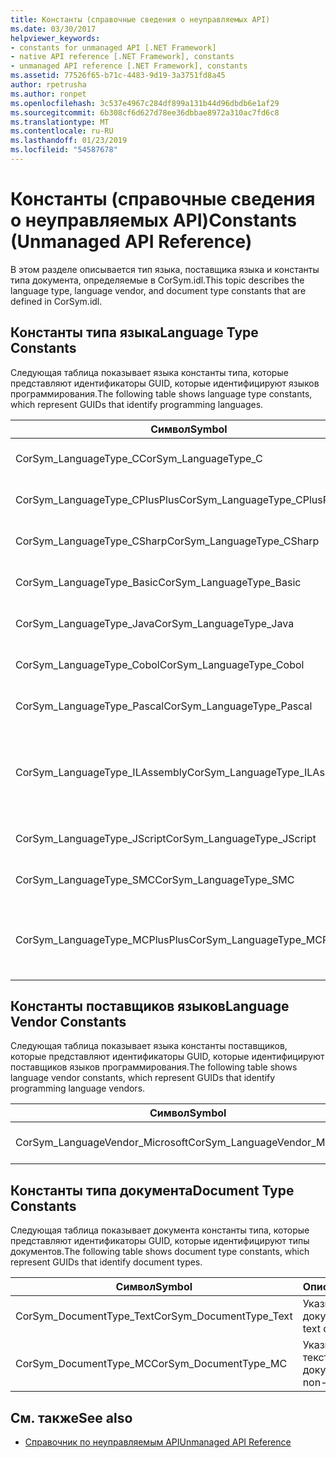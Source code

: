 ```yaml
---
title: Константы (справочные сведения о неуправляемых API)
ms.date: 03/30/2017
helpviewer_keywords:
- constants for unmanaged API [.NET Framework]
- native API reference [.NET Framework], constants
- unmanaged API reference [.NET Framework], constants
ms.assetid: 77526f65-b71c-4483-9d19-3a3751fd8a45
author: rpetrusha
ms.author: ronpet
ms.openlocfilehash: 3c537e4967c284df899a131b44d96dbdb6e1af29
ms.sourcegitcommit: 6b308cf6d627d78ee36dbbae8972a310ac7fd6c8
ms.translationtype: MT
ms.contentlocale: ru-RU
ms.lasthandoff: 01/23/2019
ms.locfileid: "54587678"
---
```

# <a name="constants-unmanaged-api-reference"></a><span data-ttu-id="2da8f-102">Константы (справочные сведения о неуправляемых API)</span><span class="sxs-lookup"><span data-stu-id="2da8f-102">Constants (Unmanaged API Reference)</span></span>
<span data-ttu-id="2da8f-103">В этом разделе описывается тип языка, поставщика языка и константы типа документа, определяемые в CorSym.idl.</span><span class="sxs-lookup"><span data-stu-id="2da8f-103">This topic describes the language type, language vendor, and document type constants that are defined in CorSym.idl.</span></span>  
  
## <a name="language-type-constants"></a><span data-ttu-id="2da8f-104">Константы типа языка</span><span class="sxs-lookup"><span data-stu-id="2da8f-104">Language Type Constants</span></span>  
 <span data-ttu-id="2da8f-105">Следующая таблица показывает языка константы типа, которые представляют идентификаторы GUID, которые идентифицируют языков программирования.</span><span class="sxs-lookup"><span data-stu-id="2da8f-105">The following table shows language type constants, which represent GUIDs that identify programming languages.</span></span>  
  
|<span data-ttu-id="2da8f-106">Символ</span><span class="sxs-lookup"><span data-stu-id="2da8f-106">Symbol</span></span>|<span data-ttu-id="2da8f-107">Описание:</span><span class="sxs-lookup"><span data-stu-id="2da8f-107">Description</span></span>|  
|------------|-----------------|  
|<span data-ttu-id="2da8f-108">CorSym_LanguageType_C</span><span class="sxs-lookup"><span data-stu-id="2da8f-108">CorSym_LanguageType_C</span></span>|<span data-ttu-id="2da8f-109">Указывает язык C.</span><span class="sxs-lookup"><span data-stu-id="2da8f-109">Indicates the C language.</span></span>|  
|<span data-ttu-id="2da8f-110">CorSym_LanguageType_CPlusPlus</span><span class="sxs-lookup"><span data-stu-id="2da8f-110">CorSym_LanguageType_CPlusPlus</span></span>|<span data-ttu-id="2da8f-111">Указывает язык C++.</span><span class="sxs-lookup"><span data-stu-id="2da8f-111">Indicates the C++ language.</span></span>|  
|<span data-ttu-id="2da8f-112">CorSym_LanguageType_CSharp</span><span class="sxs-lookup"><span data-stu-id="2da8f-112">CorSym_LanguageType_CSharp</span></span>|<span data-ttu-id="2da8f-113">Указывает C# языка.</span><span class="sxs-lookup"><span data-stu-id="2da8f-113">Indicates the C# language.</span></span>|  
|<span data-ttu-id="2da8f-114">CorSym_LanguageType_Basic</span><span class="sxs-lookup"><span data-stu-id="2da8f-114">CorSym_LanguageType_Basic</span></span>|<span data-ttu-id="2da8f-115">Указывает базовый язык.</span><span class="sxs-lookup"><span data-stu-id="2da8f-115">Indicates the Basic language.</span></span>|  
|<span data-ttu-id="2da8f-116">CorSym_LanguageType_Java</span><span class="sxs-lookup"><span data-stu-id="2da8f-116">CorSym_LanguageType_Java</span></span>|<span data-ttu-id="2da8f-117">Указывает на языке Java.</span><span class="sxs-lookup"><span data-stu-id="2da8f-117">Indicates the Java language.</span></span>|  
|<span data-ttu-id="2da8f-118">CorSym_LanguageType_Cobol</span><span class="sxs-lookup"><span data-stu-id="2da8f-118">CorSym_LanguageType_Cobol</span></span>|<span data-ttu-id="2da8f-119">Указывает язык COBOL.</span><span class="sxs-lookup"><span data-stu-id="2da8f-119">Indicates the COBOL language.</span></span>|  
|<span data-ttu-id="2da8f-120">CorSym_LanguageType_Pascal</span><span class="sxs-lookup"><span data-stu-id="2da8f-120">CorSym_LanguageType_Pascal</span></span>|<span data-ttu-id="2da8f-121">Указывает язык, Pascal.</span><span class="sxs-lookup"><span data-stu-id="2da8f-121">Indicates the Pascal language.</span></span>|  
|<span data-ttu-id="2da8f-122">CorSym_LanguageType_ILAssembly</span><span class="sxs-lookup"><span data-stu-id="2da8f-122">CorSym_LanguageType_ILAssembly</span></span>|<span data-ttu-id="2da8f-123">Указывает код сборки Microsoft промежуточного языка MSIL.</span><span class="sxs-lookup"><span data-stu-id="2da8f-123">Indicates the Microsoft intermediate language (MSIL) assembly code.</span></span>|  
|<span data-ttu-id="2da8f-124">CorSym_LanguageType_JScript</span><span class="sxs-lookup"><span data-stu-id="2da8f-124">CorSym_LanguageType_JScript</span></span>|<span data-ttu-id="2da8f-125">Указывает язык JScript.</span><span class="sxs-lookup"><span data-stu-id="2da8f-125">Indicates the JScript language.</span></span>|  
|<span data-ttu-id="2da8f-126">CorSym_LanguageType_SMC</span><span class="sxs-lookup"><span data-stu-id="2da8f-126">CorSym_LanguageType_SMC</span></span>|<span data-ttu-id="2da8f-127">Указывает язык SMC.</span><span class="sxs-lookup"><span data-stu-id="2da8f-127">Indicates the SMC language.</span></span>|  
|<span data-ttu-id="2da8f-128">CorSym_LanguageType_MCPlusPlus</span><span class="sxs-lookup"><span data-stu-id="2da8f-128">CorSym_LanguageType_MCPlusPlus</span></span>|<span data-ttu-id="2da8f-129">Указывает язык C++ для .NET Framework.</span><span class="sxs-lookup"><span data-stu-id="2da8f-129">Indicates the C++ language enabled for the .NET Framework.</span></span>|  
  
## <a name="language-vendor-constants"></a><span data-ttu-id="2da8f-130">Константы поставщиков языков</span><span class="sxs-lookup"><span data-stu-id="2da8f-130">Language Vendor Constants</span></span>  
 <span data-ttu-id="2da8f-131">Следующая таблица показывает языка константы поставщиков, которые представляют идентификаторы GUID, которые идентифицируют поставщиков языков программирования.</span><span class="sxs-lookup"><span data-stu-id="2da8f-131">The following table shows language vendor constants, which represent GUIDs that identify programming language vendors.</span></span>  
  
|<span data-ttu-id="2da8f-132">Символ</span><span class="sxs-lookup"><span data-stu-id="2da8f-132">Symbol</span></span>|<span data-ttu-id="2da8f-133">Описание:</span><span class="sxs-lookup"><span data-stu-id="2da8f-133">Description</span></span>|  
|------------|-----------------|  
|<span data-ttu-id="2da8f-134">CorSym_LanguageVendor_Microsoft</span><span class="sxs-lookup"><span data-stu-id="2da8f-134">CorSym_LanguageVendor_Microsoft</span></span>|<span data-ttu-id="2da8f-135">Указывает Microsoft.</span><span class="sxs-lookup"><span data-stu-id="2da8f-135">Indicates Microsoft.</span></span>|  
  
## <a name="document-type-constants"></a><span data-ttu-id="2da8f-136">Константы типа документа</span><span class="sxs-lookup"><span data-stu-id="2da8f-136">Document Type Constants</span></span>  
 <span data-ttu-id="2da8f-137">Следующая таблица показывает документа константы типа, которые представляют идентификаторы GUID, которые идентифицируют типы документов.</span><span class="sxs-lookup"><span data-stu-id="2da8f-137">The following table shows document type constants, which represent GUIDs that identify document types.</span></span>  
  
|<span data-ttu-id="2da8f-138">Символ</span><span class="sxs-lookup"><span data-stu-id="2da8f-138">Symbol</span></span>|<span data-ttu-id="2da8f-139">Описание:</span><span class="sxs-lookup"><span data-stu-id="2da8f-139">Description</span></span>|  
|------------|-----------------|  
|<span data-ttu-id="2da8f-140">CorSym_DocumentType_Text</span><span class="sxs-lookup"><span data-stu-id="2da8f-140">CorSym_DocumentType_Text</span></span>|<span data-ttu-id="2da8f-141">Указывает текстовый документ.</span><span class="sxs-lookup"><span data-stu-id="2da8f-141">Indicates a text document.</span></span>|  
|<span data-ttu-id="2da8f-142">CorSym_DocumentType_MC</span><span class="sxs-lookup"><span data-stu-id="2da8f-142">CorSym_DocumentType_MC</span></span>|<span data-ttu-id="2da8f-143">Указывает не текстовый документ.</span><span class="sxs-lookup"><span data-stu-id="2da8f-143">Indicates a non-text document.</span></span>|  
  
## <a name="see-also"></a><span data-ttu-id="2da8f-144">См. также</span><span class="sxs-lookup"><span data-stu-id="2da8f-144">See also</span></span>
- [<span data-ttu-id="2da8f-145">Справочник по неуправляемым API</span><span class="sxs-lookup"><span data-stu-id="2da8f-145">Unmanaged API Reference</span></span>](../../../docs/framework/unmanaged-api/index.md)
